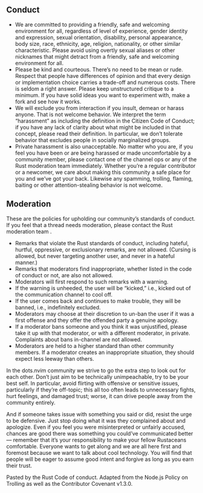 
## Conduct

-    We are committed to providing a friendly, safe and welcoming environment for all, regardless of level of experience, gender identity and expression, sexual orientation, disability, personal appearance, body size, race, ethnicity, age, religion, nationality, or other similar characteristic.
    Please avoid using overtly sexual aliases or other nicknames that might detract from a friendly, safe and welcoming environment for all.
-    Please be kind and courteous. There’s no need to be mean or rude.
    Respect that people have differences of opinion and that every design or implementation choice carries a trade-off and numerous costs. There is seldom a right answer.
    Please keep unstructured critique to a minimum. If you have solid ideas you want to experiment with, make a fork and see how it works.
-    We will exclude you from interaction if you insult, demean or harass anyone. That is not welcome behavior. We interpret the term “harassment” as including the definition in the Citizen Code of Conduct; if you have any lack of clarity about what might be included in that concept, please read their definition. In particular, we don’t tolerate behavior that excludes people in socially marginalized groups.
-    Private harassment is also unacceptable. No matter who you are, if you feel you have been or are being harassed or made uncomfortable by a community member, please contact one of the channel ops or any of the Rust moderation team immediately. Whether you’re a regular contributor or a newcomer, we care about making this community a safe place for you and we’ve got your back.
    Likewise any spamming, trolling, flaming, baiting or other attention-stealing behavior is not welcome.


## Moderation

These are the policies for upholding our community’s standards of conduct. If you feel that a thread needs moderation, please contact the Rust moderation team .

-    Remarks that violate the Rust standards of conduct, including hateful, hurtful, oppressive, or exclusionary remarks, are not allowed. (Cursing is allowed, but never targeting another user, and never in a hateful manner.)
-    Remarks that moderators find inappropriate, whether listed in the code of conduct or not, are also not allowed.
-    Moderators will first respond to such remarks with a warning.
-    If the warning is unheeded, the user will be “kicked,” i.e., kicked out of the communication channel to cool off.
-    If the user comes back and continues to make trouble, they will be banned, i.e., indefinitely excluded.
-    Moderators may choose at their discretion to un-ban the user if it was a first offense and they offer the offended party a genuine apology.
-    If a moderator bans someone and you think it was unjustified, please take it up with that moderator, or with a different moderator, in private. Complaints about bans in-channel are not allowed.
-    Moderators are held to a higher standard than other community members. If a moderator creates an inappropriate situation, they should expect less leeway than others.

In the dots.nvim community we strive to go the extra step to look out for each other. Don’t just aim to be technically unimpeachable, try to be your best self. In particular, avoid flirting with offensive or sensitive issues, particularly if they’re off-topic; this all too often leads to unnecessary fights, hurt feelings, and damaged trust; worse, it can drive people away from the community entirely.

And if someone takes issue with something you said or did, resist the urge to be defensive. Just stop doing what it was they complained about and apologize. Even if you feel you were misinterpreted or unfairly accused, chances are good there was something you could’ve communicated better — remember that it’s your responsibility to make your fellow Rustaceans comfortable. Everyone wants to get along and we are all here first and foremost because we want to talk about cool technology. You will find that people will be eager to assume good intent and forgive as long as you earn their trust.

Pasted by the Rust Code of conduct.
Adapted from the Node.js Policy on Trolling as well as the Contributor Covenant v1.3.0.

